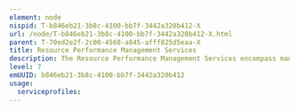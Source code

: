 ```yaml
---
element: node
nispid: T-b846eb21-3b8c-4100-bb7f-3442a320b412-X
url: /node/T-b846eb21-3b8c-4100-bb7f-3442a320b412-X.html
parent: T-70ed2e2f-2c00-4568-a845-afff825d5eaa-X
title: Resource Performance Management Services
description: The Resource Performance Management Services encompass managing, tracking, monitoring, analyzing, controlling and reporting on the performance of specific resources. Resource Performance Management Services use information received from the Resource Data Collection & Distribution Services.
level: 7
emUUID: b846eb21-3b8c-4100-bb7f-3442a320b412
usage:
  serviceprofiles:
---
```

